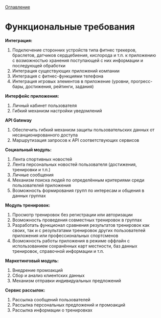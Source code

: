 [Оглавление](README.md)
# Функциональные требования

**Интеграция:**
1. Подключение сторонних устройств типа фитнес трекеров, браслетов, датчиков сердцебиения, 
   кислорода и т.п. к приложению с возможностью хранения поступающей с них информации и последующей обработки
1. Интеграция существующих приложений компании
1. Интеграция с фитнес-функциями телефона
1. Интеграция игровых элементов в приложение (уровни, прогресс-бары, достижения, рейтинги, задания)

**Интерфейс приложения:**
1. Личный кабинет пользователя
1. Гибкий механизм настройки уведомлений
   
**API Gateway**
1. Обеспечить гибкий механизм защиты пользовательских данных от несанционированного доступа
1. Маршрутизация запросов к API соответствующих сервисов
   
**Социальный модуль:**
1. Лента спортивных новостей
1. Лента персональных новостей пользователя (достижения, тренировки и т.п.)
1. Личные сообщения   
1. Механизм поиска людей по определённым критериями среди пользователей приложения
1. Возможность формирования групп по интересам и общения в данных группах   

**Модуль тренировок:**
1. Просмотр тренировок без регистрации или авторизации   
1. Возможность проведения совместных тренировок в группах
1. Разработать функционал сравнения результатов тренировок как своих, так и с результатами 
   тренировок других пользователей приложения или профессиональных спортсменов
1. Возможность работы приложения в режиме оффлайн с использованием сохранённых карт местности, 
   баз данных тренировок, справочной информации и т.п.

**Маркетинговый модуль:**
1. Внедрение промоакций
1. Сбор и анализ клиентских данных  
1. Механизм отправки индивидуальных предложений

**Сервис рассылок:**
1. Рассылка сообщений пользователей
1. Рассылка персональных предложений и промоакций
1. Рассылка информации о тренировках